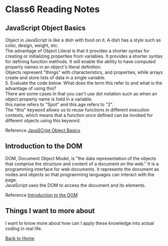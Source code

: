 # Class6 Reading Notes

## JavaScript Object Basics

Object in JavaScript is like a dish with food on it. A dish has a style such as color, design, weight, etc.  
The advantage of Object Literal is that it provides a shorter syntax for creating or initializing properties from variables. It provides a shorter syntax for defining function methods. It will enable the ability to have computed property names in an object's literal definition.  
Objects represent "things" with characteristics, and properties, while arrays create and store lists of data in a single variable.  
5. Evaluate the code below. What does the term this refer to and what is the advantage of using this?  
There are some cases in that you can't use dot notation such as when an object property name is held in a variable.  
this.name refers to "Spot" and this.age refers to "2".  
The "this" keyword allows us to reuse functions in different execution contexts, which means that a function once defined can be invoked for different objects using this keyword.

Reference [JavaSCript Object Basics](https://developer.mozilla.org/en-US/docs/Learn/JavaScript/Objects/Basics)

## Introduction to the DOM

DOM, Document Object Model, is "the data representation of the objects that comprise the structure and content of a document on the web." It is a programming interface for web documents. It represents the document as nodes and objects so that programming languages can interact with the page.  
JavaScript uses the DOM to access the document and its elements.

Reference [Introduction to the DOM](https://developer.mozilla.org/en-US/docs/Web/API/Document_Object_Model/Introduction)

## Things I want to more about

I want to know more about how can I apply these knowledge into actual coding in real life.

[Back to Home](../../README.md)
